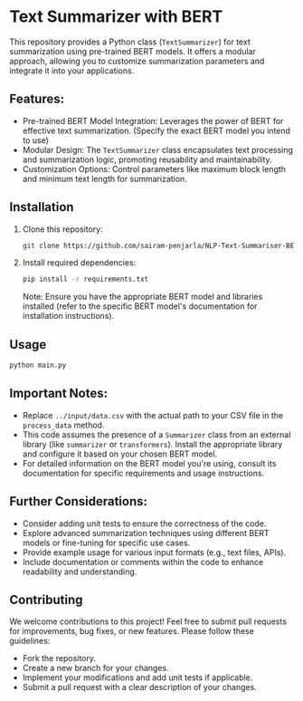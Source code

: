 # Text Summarizer with BERT

This repository provides a Python class (`TextSummarizer`) for text summarization using pre-trained BERT models. It offers a modular approach, allowing you to customize summarization parameters and integrate it into your applications.

## Features:

* Pre-trained BERT Model Integration: Leverages the power of BERT for effective text summarization. (Specify the exact BERT model you intend to use)
* Modular Design: The `TextSummarizer` class encapsulates text processing and summarization logic, promoting reusability and maintainability.
* Customization Options: Control parameters like maximum block length and minimum text length for summarization.

## Installation

1. Clone this repository:

   ```bash
   git clone https://github.com/sairam-penjarla/NLP-Text-Summariser-BERT.git
   ```

2. Install required dependencies:

   ```bash
   pip install -r requirements.txt
   ```

   Note: Ensure you have the appropriate BERT model and libraries installed (refer to the specific BERT model's documentation for installation instructions).

## Usage

   ```bash
   python main.py
   ```

## Important Notes:

* Replace `../input/data.csv` with the actual path to your CSV file in the `process_data` method.
* This code assumes the presence of a `Summarizer` class from an external library (like `summarizer` or `transformers`). Install the appropriate library and configure it based on your chosen BERT model.
* For detailed information on the BERT model you're using, consult its documentation for specific requirements and usage instructions.

## Further Considerations:

* Consider adding unit tests to ensure the correctness of the code.
* Explore advanced summarization techniques using different BERT models or fine-tuning for specific use cases.
* Provide example usage for various input formats (e.g., text files, APIs).
* Include documentation or comments within the code to enhance readability and understanding.

## Contributing

We welcome contributions to this project! Feel free to submit pull requests for improvements, bug fixes, or new features. Please follow these guidelines:

* Fork the repository.
* Create a new branch for your changes.
* Implement your modifications and add unit tests if applicable.
* Submit a pull request with a clear description of your changes.
